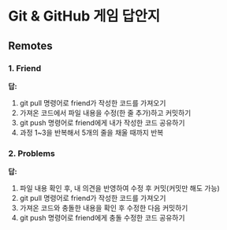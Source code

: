 # Git & GitHub 게임 답안지

## Remotes

### 1. Friend

**답:**
1. git pull 명령어로 friend가 작성한 코드를 가져오기
2. 가져온 코드에서 파일 내용을 수정(한 줄 추가)하고 커밋하기
3. git push 명령어로 friend에게 내가 작성한 코드 공유하기
4. 과정 1~3을 반복해서 5개의 줄을 채울 때까지 반복

### 2. Problems

**답:**
1. 파일 내용 확인 후, 내 의견을 반영하여 수정 후 커밋(커밋만 해도 가능)
2. git pull 명령어로 friend가 작성한 코드를 가져오기
3. 가져온 코드와 충돌한 내용을 확인 후 수정한 다음 커밋하기
4. git push 명령어로 friend에게 충돌 수정한 코드 공유하기